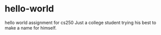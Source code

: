 # hello-world
hello world assignment for cs250 
Just a college student trying his best to make a name for himself. 
